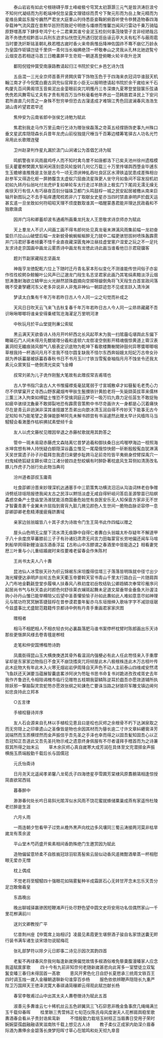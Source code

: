 <!-- { "loadSidebar": true } -->
　　泰山岩岩有如此兮根磅礴乎厚土峰峻极兮穹冥太初灏灏三元气是皆洪涛巨浪兮不知何代凝结而为形乾端坤倪忽呈露文理错综而贯兮下聚元形而为岳上聚元精而为星维岳奠兹东服兮巍然严君坐大庭羣山列侍悉臣妾鞠躬俯首听使令叅賛造物春四海孕载神气流风霆在昔勲华廵狩而致祀兮明徳与燔燎而惟馨岂闻风行雷动千乗万骑隘原野増髙厚下肆侈夸鸿宁七十二君果其谁兮金泥玉检刻何事茂陵管子言非经陋哉吕政不务徳虎视黔首以兵刑东逰求仙恍惚无所遇归犹诳岳诬云亭大夫有松不与蔽雨雹当时要洗奸斯铭圣朝礼秩若稽古嵗时香火来帝扄惟岳降神佐国祚不骞不崩亿万龄永为皇国作钜镇岂徒千里供一青何当长袖拂绝顶一杯敬奉山之灵我从孔林北驰逰覧兮云烟变态若相迓马首三日瞻畵屏平生竒观一朝遂髙登俯瞰火轮半夜升沧溟

　　鄱阳倪镗仲寳受南康路教请起归江书院於安仁乡邑乞诗为饯

　　五岳混一三光全京师首善开贤闗庆霄下饰物玉色于于四海来衣冠词华谁鼓天机翰江南才子今倪寛白鹿古洞充仙官拜言小臣无以报明徳请起书院於余干嵗给米千石构厦先百间黄阁领玉音紫泥出金銮眼前突兀明雘丹三冬深燠九夏寒登堂鼓箧乐弦诵侁侁若风舞雩坛丈夫有才贵有用百万当作秋毫看他年养出一范韩致君泽民上下安问君所直直几何吾之一身殊不愁穷单但恐去古寖逺成才难锦江秀色回波澜春风浩浩生湖山青衿望君君早还

　　焦仲安为云南省郎中张侯乞诗勉为赋此

　　焦君别我走马作万里云南行乞诗为赠张侯磊落之竒英五经撑肠饰吏事九州殊口垂文星武库隠隠森长兵昔年龙虎山前役独提尺棰当千百筹边楼筹笔驿古人功名光竹帛用此长歌赠连璧

　　卫州赵录判作星丸漏於汲门山涧诸公为首倡乞诗为赋

　　鸣鹤警夜半风雨晨鸡呼人而不知时禽鸟曽不如唐都洛下已矣夫池州徐州遗楷模狂夫瞿瞿栁樊圃大智闲闲莲刻壶风轮旋转几何亿万载三十万里抟堪舆西堕金毕逋东生玉蟾蜍谁推挽是主张是古今一顷无须谀神虬吞吐良区区水滑铁澁犹患成差殊相台赵参军又得造化枢一屏肺腹含太虚蚁穴屈曲流星珠更人坐守月如鱼间不容发投机初初如九转丹仙翁叱付龙虎炉复如单轮车太行走过羊肠涂上极玄门下尾闾无濡无燥无疾徐天行有信人有巧昼夜百刻分锱铢卫都门头鸣鼓桴一城之民安起居被檄从南来巨轴开新图玩之不去手垢痒遭爬梳若非六丁取献女史星亦当四时禁直承明庐於戯天运甚玄逺一旦坐致如何符昭昭天理不烦度数取谁其一唱醒蒙愚君能并理达民政羲和不独歌唐虞

　　因并门冯和卿蓄却波韦通甫所画乗龙托友人王思敬求诗京师亦为赋此

　　天上羣龙人不识人间画工画不得韦郎何处见真龙毫末淋漓风雨集前幅一龙初奋蛰巨爪拉山山破壁后幅一龙新蜕骨蜿蜿蜒蜒醉无力就中二幅更骇怒拔树喷珠轰霹雳并门冯君好事者倾囊不惜千金直夜藏深匮鬼神泣昼挂虚堂窻户湿爱之玩之不一足托友求诗走京国画中画龙云雾质诗中画龙有龙徳此诗此画当谁看他日示君窥牖客

　　题刘节副家藏叚志坚画龙

　　神哉亨龙徳配乾六位上下随时迁丹青名家本形似变化不测谁能传世间俗子亦妄作徃徃蛟鳄杂鲸鱣叶公风声已辽邈龙门叚生名志坚君家此画乃其笔绢素黯淡浮云烟怒涛激射海欲立鳞甲出火光赫然颔珠戯摘向空掷呀龈倒角将飞天叚生白首宣政间落魄不受妻孥纒河东父老多异说非人非鬼非神仙一朝踪迹忽不见或言跃入清泠渊

　　梦读太白集有千年万年若昨日古人今人同一尘之句觉而补成之

　　天风日日吹天云飞来飞去秋复春千年万年若昨日古人今人同一尘昻昻藏藏不吾识啾啾唧唧将谁亲安得乗槎驾沧海濯足万里明河津

　　中秋玩月於平山堂提刑亷公索赋

　　黒云满天天欲昏诗人待月开吟轩西北长风起苹末为我一扫隂霾屯堪舆此东偏下瞰碣石门人间未得月先覩玻瓈分羲和逺顿六龙辔凌空倒影开精魂俄惊黄道上霄汉表裏洞彻无纎痕骑风御气八极表定识底物为乾坤下看歌楼舞榭閙钟鼓何异寒螿唧唧咽草根我持一杯酒问月月不言我不怪尔圆复缺我不怪尔东西奔姮娥太阳妃万古帝女孙胡为养妖蟇屡被妖蟇吞春秋书日不书月玉川寸铁当雪寃奋袖指月月不蚀坐令还我太素元众賔笑狂一绝倒清光奕奕飞金樽

　　叔常刘弟为儿子诜作刚鬛大笔故有此赠叔常吉甫壻也

　　古人学书指穴衾古人大书惟撮襟兎毫鼠尾弱于寸宣城散卓才如簮髪毛老秃心力尽不供擘窠开丈寻西山野豕藏烟岑甲肤生鬛攅铁针黄脸老将一矢毙撷英拔萃来儒林三薫三沐入拘束如缚猛士惟恐不受擒洞庭云梦可一吸万钧九鼎力足任孱生不敢捉殆如疲卒骇绿沈麁豪不敢掷裂地恐有霹雳音策勲中书尽竒画许大一身都是心沉着痛快尽在是青云非逈渊非深其谁擅雄艺吾弟出向歆冰清玉润自得不传妙天下能事无古今足知知书乃能笔譬之善弹能斵琴阿先未解书顾尝有书滛遽然此赠太早计风樯阵马当駸駸会看潄墨作枯枿拂拭素壁倾千金

　　友人以虎文藤杖见赠因举退之赤藤杖歌就用其韵答之

　　管中一斑未易窥赤藤虎文森陆离忆昔梦追羲和御扶桑日出鸡喔咿海边一枝照海水坤宫想有神人持恍疑白额隠深谷矗立惟见一尾麾俄惊快劒一斫断殷殷寃血犹淋漓天吴世寳遗子孙子孙载拜忽我遗归来健歩耻跨马足前竒险皆平夷俯身控臂探禹穴一扫鬼蜮绝狐疑支頥长啸立江渚分披四走愁蛟螭有时醉卧著枕底风生耳侧如清箎改名豚儿作虎子乃翁行处此物当典司

　　汾州道者邵叔玉庸斋

　　吐食卲卿汾晋来妙理深机达通塞手中三箭策隽功横流汨汨从沟洫词林老伯争赠诗劈纸琼瑶陪报徳我闻太古之民淳以黙恬淡虚无咸自得轩岐问答启圣源黎苗已陷螟蟊惑空桑产士登庙堂汤液犹能活商国垂危始觉有良医安乐无人知保啬方家非无不世才智囊青裹千金翼未许屈指到膏肓九脏几微见颜色人生世间一脆物血脉讵容停一息卲卿卲卿老愈精溥援疲癃跻夀域

　　亲家边翁翁媪皆八十其子求为诗故令门生王简书此作四幅以赠之

　　屋头山色明无尘屋下流水清无痕静中自得仁者夀白头翁媪太朴存疑年不解道甲子八十余度庶草蕃膝前三子子有孙诸妇肃肃无间言力田每蒙官长劳地偏还闻车马喧刺船举网得新鲤油油冻酒香浮盆【古称山中冻醪谓之春酒里中皆能造之】相看妻党厯三叶重与小儿重结婚嵗时来徃要难老留春会作朱陈村

　　王尚书太夫人八十夀

　　昆池仙人冰雪肤天孙为织云锦裾东床坦腹得佳壻三子落落皆明珠就中径寸出少海光耀便达承明庐丝纶五色来天衢玉帝要斡天官书青山千里太行路白云一片随肩舆入门布地金氍毹登堂歩履嗔人扶春风八秩初度初岳牧结轨公卿趋鳞次奉常珍雁序问起居尚书气与秋天杳此时颜色何舒徐莱衣斓斑起舞未足道文犀垂带金垂鱼大孙渥洼驹小孙丹山雏已能举樽陪父后望中圣善懽愉愉子孙如此夀如此人难如意意尽如神理元与隂功符冥冥酬答捷鼓桴在昔参谟君耋年髪亦乌东垣搢绅入歌咏字字不减琼瑶琚今兹盛事比尤盛懿范籍籍传京都诗中例有丹青手重画君家家庆图

　　赠相者

　　相马不相肥相人不相衣轻衣何必裏磊落肥马谁书案停杯枕臂时陈郎画出乐天诗那些更惬屏风様去卷青氊是栁枝

　　走笔和仲安国博楷笏诗韵

　　凤凰衘得昆山玉大横庚庚透其骨外看温润内强梗必有此人任此笏怪来入手重摩挲却是东家冡边物指日不食天不崩饶搘突兀将倾屋此木八极根株连此木万古枝叶传此木庇物大有年此木入火寒无烟岩岩伊周降自天声色不动人主前泰山四维咸安然鸢飞鱼跃还天渊要当蕴展智囊底畧渉阿谀为笏耻书思书命复书对跪进孜孜戒胥史去年我作齐鲁逰孔令相陪谒槐市临行见赠笏五枝期我婴鳞陈逆耳於戯吾亦愿效道辅所执除妖邪一撃脑裂灵宫蛇笏亦愿效张纲之轮諌危亡要诛当路之豺狼将军雕戈镇边阃何如忠良持此立邦本

　　○五言律

　　手植桧簮诗并序

　　友人石会源来自孔林以手植桧见恵且曰是桧也灰烬之余根骨不朽下达渊泉取之而无穷隠上之印章遗山之圣像皆是物也余因其材而为簮长逾二寸许文章紏纒膏泽芳润端然而玉质横铿然而金声振信乎吾先圣之手泽也幸而得之以固吾髪知固吾心以正吾冠知正吾道此又吾先圣托物示戒之遗意终身佩服有不尽者谨拜手稽首而为之诗兼叙其所得之始末云
　　草木余灰烬心真自嵗寒大成芳润在具体至文完潜掷金声振横施玉质端殷勤千载后长与固儒冠

　　元氏怡斋诗

　　日月尧天北遥闻孝弟馨八龙荀氏子四海徳星亭雪圃芳棠棣风原翥鶺鴒相逢惊授简直欲冩西铭

　　暮春醉中

　　渺渺春何处长吟日易斜光隂浑似水风雨不饶花蜜就蜂储粟巢成燕有家遥怜杜陵老烂醉是生涯

　　六月乆雨

　　一雨连朝夕愁看甲子过势从檐外黒声向枕边多风壤同三蜀云涛接两河莫非枯旱嵗龙有羡余波

　　平山堂木芍药盛开紫素相间香韵殊绝门生邀赏因为赋此

　　造物偏留意矫柔不自胜峩冠琼羽软髙髻紫云层似动香风逺微酣酒晕蒸一杯相慰眼无爱亦无憎

　　枕上偶成

　　不觉老将至駸駸四十强眼花如隔雾髪种半成霜匪石心无转甘芹念未忘乐天吾分足岂敢傲羲皇

　　东昌晚出

　　晚出聊城驿羸骖困短鞭滩声行处尽野色望中圆文史将安用功名信偶然家山一千里花栁满前川

　　送刘文卿教授广平

　　忆昔荆州座【仲寛席上始相识】凌晨见素霞更生堪祭酒子骏自名家馈送囊无赆行装书满车诸生谈宋璟勿说赋梅花

　　张礼部梦符以除夕元日即事二诗见示因次其韵四首

　　老髪不再绿春风奈我何每逢新嵗换偏觉故情多椒酒俗难免藜羮腹漫皤家人应念我遥赋扊扅歌
　　四十今有九前非知奈何老随新嵗甚悲向此宵多一室壁徒立双髦鬒变皤三春归未得囬首一髙歌
　　恵风开霁色化日自舒长夏厯承三统周文轶百王四时调玉烛一嵗入金穰朝退聨新句谁穿百歩杨
　　服色依依辨鞭声隠隠长九重严陛卫万国拜天王徳泽流寛大春祺诵简穰卿云得观此赋岂献长杨

　　春官李敬甫过山中出其太夫人夀卷徴诗为赋此五首

　　淑善元多夀谁云七十稀机丝云五色卵翼凤三飞石窌恩非晚金鱼事庶几绳绳满兰玉千载仰春晖
　　桂里聮三秀萱帏正七旬范仪陈氏母风度谢夫人花栁肩舆稳笙歌夀酒春会看从子贵封诰紫鸾新
　　不惜殷勤力栽培玉树枝正当眉夀日受用子荣时婉婉婴孺戯融融语笑滋南陔千载上想见古人诗
　　教子柔仪正成家内助深介眉春际酒为夀俸余金碧落长庚梦阳晖寸草心在隂鸣和处天彻九臯音
